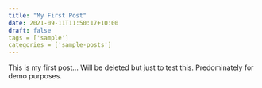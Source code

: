 ```yaml
---
title: "My First Post"
date: 2021-09-11T11:50:17+10:00
draft: false
tags = ['sample']
categories = ['sample-posts']
---
```


This is my first post... Will be deleted but just to test this. Predominately for demo purposes.